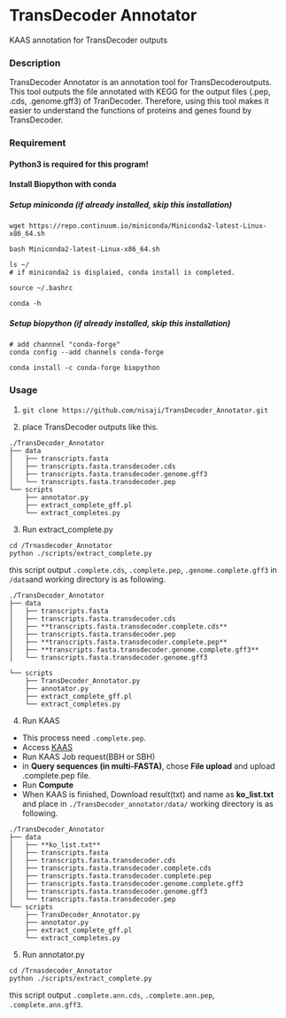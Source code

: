 # TransDecoder Annotator
KAAS annotation for TransDecoder outputs

### Description
TransDecoder Annotator is an annotation tool for TransDecoderoutputs.
This tool outputs the file annotated with KEGG for the output files (.pep, .cds, .genome.gff3) of TranDecoder. Therefore, using this tool makes it easier to understand the functions of proteins and genes found by TransDecoder.

### Requirement
#### Python3 is required for this program!

####  Install Biopython with conda
##### Setup miniconda (if already installed, skip this installation)
```
wget https://repo.continuum.io/miniconda/Miniconda2-latest-Linux-x86_64.sh

bash Miniconda2-latest-Linux-x86_64.sh

ls ~/ 
# if miniconda2 is displaied, conda install is completed.

source ~/.bashrc

conda -h 
```

##### Setup biopython (if already installed, skip this installation)
```
# add channnel "conda-forge"
conda config --add channels conda-forge 

conda install -c conda-forge biopython
```

### Usage

1. ```git clone https://github.com/nisaji/TransDecoder_Annotator.git```

2. place TransDecoder outputs like this.
```
./TransDecoder_Annotator
├── data
│   ├── transcripts.fasta
│   ├── transcripts.fasta.transdecoder.cds
│   ├── transcripts.fasta.transdecoder.genome.gff3
│   └── transcripts.fasta.transdecoder.pep
└── scripts
    ├── annotator.py
    ├── extract_complete_gff.pl
    └── extract_completes.py
```

3. Run extract_complete.py
```
cd /Trnasdecoder_Annotator
python ./scripts/extract_complete.py
```
this script output `.complete.cds`, `.complete.pep`, `.genome.complete.gff3` in `/data`and working directory is as following.
```
./TransDecoder_Annotator
├── data
│   ├── transcripts.fasta
│   ├── transcripts.fasta.transdecoder.cds
│   ├── **transcripts.fasta.transdecoder.complete.cds**
│   ├── transcripts.fasta.transdecoder.pep
│   ├── **transcripts.fasta.transdecoder.complete.pep**
│   ├── **transcripts.fasta.transdecoder.genome.complete.gff3**
│   └── transcripts.fasta.transdecoder.genome.gff3

└── scripts
    ├── TransDecoder_Annotator.py
    ├── annotator.py
    ├── extract_complete_gff.pl
    └── extract_completes.py
```

4. Run KAAS 
* This process need `.complete.pep`.
* Access [KAAS](https://www.genome.jp/kegg/kaas/)
* Run KAAS Job request(BBH or SBH)
* in **Query sequences (in multi-FASTA)**, chose **File upload** and upload .complete.pep file.
* Run **Compute**
* When KAAS is finished, Download result(txt) and name as **ko_list.txt** and place in `./TransDecoder_annotator/data/`
working directory is as following.
```
./TransDecoder_Annotator
├── data
│   ├── **ko_list.txt**
│   ├── transcripts.fasta
│   ├── transcripts.fasta.transdecoder.cds
│   ├── transcripts.fasta.transdecoder.complete.cds
│   ├── transcripts.fasta.transdecoder.complete.pep
│   ├── transcripts.fasta.transdecoder.genome.complete.gff3
│   ├── transcripts.fasta.transdecoder.genome.gff3
│   └── transcripts.fasta.transdecoder.pep
└── scripts
    ├── TransDecoder_Annotator.py
    ├── annotator.py
    ├── extract_complete_gff.pl
    └── extract_completes.py
```

5. Run annotator.py
```
cd /Trnasdecoder_Annotator
python ./scripts/extract_complete.py
```
this script output `.complete.ann.cds`, `.complete.ann.pep`, `.complete.ann.gff3`.



